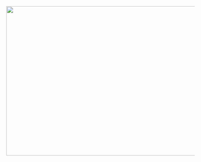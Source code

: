 <img src="https://media1.tenor.com/images/3ccc0e15cbf9bee22c30701649065643/tenor.gif" width="900" height="400" />
